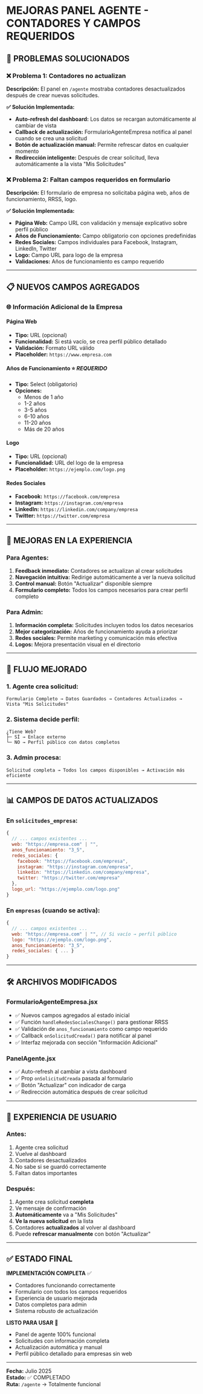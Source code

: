 # MEJORAS PANEL AGENTE - CONTADORES Y CAMPOS REQUERIDOS

## 🚀 PROBLEMAS SOLUCIONADOS

### ❌ **Problema 1: Contadores no actualizan**
**Descripción:** El panel en `/agente` mostraba contadores desactualizados después de crear nuevas solicitudes.

**✅ Solución Implementada:**
- **Auto-refresh del dashboard:** Los datos se recargan automáticamente al cambiar de vista
- **Callback de actualización:** FormularioAgenteEmpresa notifica al panel cuando se crea una solicitud
- **Botón de actualización manual:** Permite refrescar datos en cualquier momento
- **Redirección inteligente:** Después de crear solicitud, lleva automáticamente a la vista "Mis Solicitudes"

### ❌ **Problema 2: Faltan campos requeridos en formulario**
**Descripción:** El formulario de empresa no solicitaba página web, años de funcionamiento, RRSS, logo.

**✅ Solución Implementada:**
- **Página Web:** Campo URL con validación y mensaje explicativo sobre perfil público
- **Años de Funcionamiento:** Campo obligatorio con opciones predefinidas
- **Redes Sociales:** Campos individuales para Facebook, Instagram, LinkedIn, Twitter
- **Logo:** Campo URL para logo de la empresa
- **Validaciones:** Años de funcionamiento es campo requerido

---

## 📋 NUEVOS CAMPOS AGREGADOS

### 🌐 **Información Adicional de la Empresa**

#### **Página Web**
- **Tipo:** URL (opcional)
- **Funcionalidad:** Si está vacío, se crea perfil público detallado
- **Validación:** Formato URL válido
- **Placeholder:** `https://www.empresa.com`

#### **Años de Funcionamiento** ⭐ *REQUERIDO*
- **Tipo:** Select (obligatorio)
- **Opciones:**
  - Menos de 1 año
  - 1-2 años
  - 3-5 años
  - 6-10 años
  - 11-20 años
  - Más de 20 años

#### **Logo**
- **Tipo:** URL (opcional)
- **Funcionalidad:** URL del logo de la empresa
- **Placeholder:** `https://ejemplo.com/logo.png`

#### **Redes Sociales**
- **Facebook:** `https://facebook.com/empresa`
- **Instagram:** `https://instagram.com/empresa`
- **LinkedIn:** `https://linkedin.com/company/empresa`
- **Twitter:** `https://twitter.com/empresa`

---

## 🔄 MEJORAS EN LA EXPERIENCIA

### **Para Agentes:**
1. **Feedback inmediato:** Contadores se actualizan al crear solicitudes
2. **Navegación intuitiva:** Redirige automáticamente a ver la nueva solicitud
3. **Control manual:** Botón "Actualizar" disponible siempre
4. **Formulario completo:** Todos los campos necesarios para crear perfil completo

### **Para Admin:**
1. **Información completa:** Solicitudes incluyen todos los datos necesarios
2. **Mejor categorización:** Años de funcionamiento ayuda a priorizar
3. **Redes sociales:** Permite marketing y comunicación más efectiva
4. **Logos:** Mejora presentación visual en el directorio

---

## 🎯 FLUJO MEJORADO

### **1. Agente crea solicitud:**
```
Formulario Completo → Datos Guardados → Contadores Actualizados → Vista "Mis Solicitudes"
```

### **2. Sistema decide perfil:**
```
¿Tiene Web? 
├─ SÍ → Enlace externo
└─ NO → Perfil público con datos completos
```

### **3. Admin procesa:**
```
Solicitud completa → Todos los campos disponibles → Activación más eficiente
```

---

## 📊 CAMPOS DE DATOS ACTUALIZADOS

### **En `solicitudes_empresa`:**
```javascript
{
  // ... campos existentes ...
  web: "https://empresa.com" | "",
  anos_funcionamiento: "3_5",
  redes_sociales: {
    facebook: "https://facebook.com/empresa",
    instagram: "https://instagram.com/empresa", 
    linkedin: "https://linkedin.com/company/empresa",
    twitter: "https://twitter.com/empresa"
  },
  logo_url: "https://ejemplo.com/logo.png"
}
```

### **En `empresas` (cuando se activa):**
```javascript
{
  // ... campos existentes ...
  web: "https://empresa.com" | "", // Si vacío → perfil público
  logo: "https://ejemplo.com/logo.png",
  anos_funcionamiento: "3_5",
  redes_sociales: { ... }
}
```

---

## 🛠️ ARCHIVOS MODIFICADOS

### **FormularioAgenteEmpresa.jsx**
- ✅ Nuevos campos agregados al estado inicial
- ✅ Función `handleRedesSocialesChange()` para gestionar RRSS
- ✅ Validación de `anos_funcionamiento` como campo requerido
- ✅ Callback `onSolicitudCreada()` para notificar al panel
- ✅ Interfaz mejorada con sección "Información Adicional"

### **PanelAgente.jsx**
- ✅ Auto-refresh al cambiar a vista dashboard
- ✅ Prop `onSolicitudCreada` pasada al formulario
- ✅ Botón "Actualizar" con indicador de carga
- ✅ Redirección automática después de crear solicitud

---

## 📱 EXPERIENCIA DE USUARIO

### **Antes:**
1. Agente crea solicitud
2. Vuelve al dashboard
3. Contadores desactualizados
4. No sabe si se guardó correctamente
5. Faltan datos importantes

### **Después:**
1. Agente crea solicitud **completa**
2. Ve mensaje de confirmación
3. **Automáticamente** va a "Mis Solicitudes"
4. **Ve la nueva solicitud** en la lista
5. Contadores **actualizados** al volver al dashboard
6. Puede **refrescar manualmente** con botón "Actualizar"

---

## ✅ ESTADO FINAL

**IMPLEMENTACIÓN COMPLETA** ✅
- Contadores funcionando correctamente
- Formulario con todos los campos requeridos
- Experiencia de usuario mejorada
- Datos completos para admin
- Sistema robusto de actualización

**LISTO PARA USAR** 🚀
- Panel de agente 100% funcional
- Solicitudes con información completa
- Actualización automática y manual
- Perfil público detallado para empresas sin web

---

**Fecha:** Julio 2025  
**Estado:** ✅ COMPLETADO  
**Ruta:** `/agente` → Totalmente funcional
